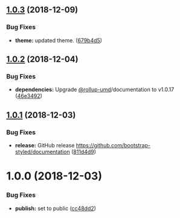## [1.0.3](https://github.com/bootstrap-styled/documentation/compare/v1.0.2...v1.0.3) (2018-12-09)


### Bug Fixes

* **theme:** updated theme. ([679b4d5](https://github.com/bootstrap-styled/documentation/commit/679b4d5))

## [1.0.2](https://github.com/bootstrap-styled/documentation/compare/v1.0.1...v1.0.2) (2018-12-04)


### Bug Fixes

* **dependencies:** Upgrade [@rollup-umd](https://github.com/rollup-umd)/documentation to v1.0.17 ([46e3492](https://github.com/bootstrap-styled/documentation/commit/46e3492))

## [1.0.1](https://github.com/bootstrap-styled/documentation/compare/v1.0.0...v1.0.1) (2018-12-03)


### Bug Fixes

* **release:** GitHub release https://github.com/bootstrap-styled/documentation ([811d4d9](https://github.com/bootstrap-styled/documentation/commit/811d4d9))

# 1.0.0 (2018-12-03)


### Bug Fixes

* **publish:** set to public ([cc48dd2](https://module.kopaxgroup.com/bootstrap-styled/documentation/commit/cc48dd2))
